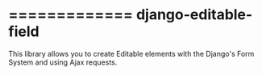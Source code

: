 =============
django-editable-field
=============

This library allows you to create Editable elements with the Django's Form System and using Ajax requests.
